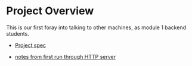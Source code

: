 # Project Overview

This is our first foray into talking to other machines, as module 1 backend students.

- [Project spec](http://backend.turing.io/module1/projects/http_yeah_you_know_me)

- [notes from first run through HTTP server](https://gist.github.com/josh-works/59b17f5aa8d3ab7ac899c7a4a2fae92d)
